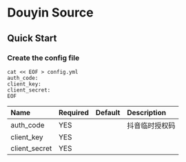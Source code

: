 # Douyin Source

## Quick Start

### Create the config file

```shell
cat << EOF > config.yml
auth_code:
client_key:
client_secret:
EOF
```


| Name           | Required                           | Default | Description |
|:---------------|:-----------------------------------|:--------|:------------|
| auth_code      | YES                                |         | 抖音临时授权码     |
| client_key     | YES                                |         |             |
| client_secret  | YES                                |         |             |
